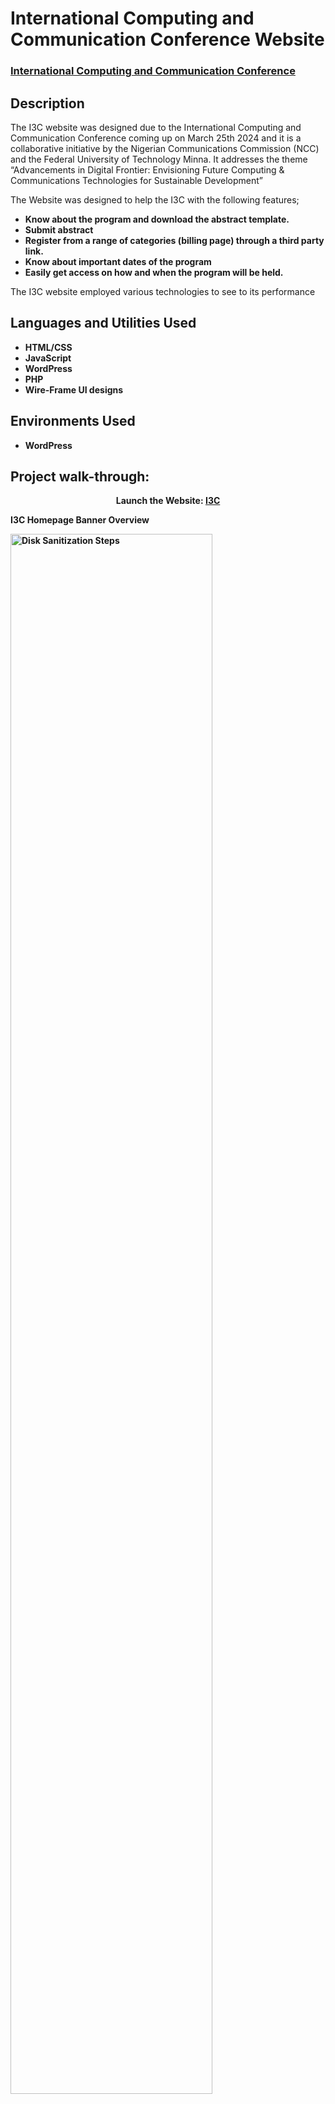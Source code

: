 <h1>International Computing and Communication Conference Website</h1>

 ### [International Computing and Communication Conference](https://i3c.futminna.edu.ng/)

<h2>Description</h2>
<p>The I3C website was  designed due to the International Computing and Communication Conference coming up on March 25th 2024 and it is  a collaborative initiative by the Nigerian Communications Commission (NCC) and the Federal University of Technology Minna. It addresses the theme “Advancements in Digital Frontier: Envisioning Future Computing & Communications Technologies for Sustainable Development” 

The Website was designed to help the I3C with the following features;
</p>
<ul>
 
</ul>

- <b>Know about the program and download the abstract template.</b>
- <b>Submit abstract </b>
- <b>Register from a range of categories (billing page) through a third party link.</b>
- <b>Know about important dates of the program</b>
- <b>Easily get access on how and when the program will be held.</b>

The I3C website employed various technologies to see to its performance
<br />


<h2>Languages and Utilities Used</h2>

- <b>HTML/CSS</b> 
- <b>JavaScript</b>
- <b>WordPress</b>
- <b>PHP</b>
- <b>Wire-Frame UI designs</b>

<h2>Environments Used </h2>

- <b>WordPress

<h2>Project walk-through:</h2>

<p align="center">
Launch the Website: <a href="https://i3c.futminna.edu.ng/" target="_blank">I3C</a>
 <br/>
<p>I3C Homepage Banner Overview</p>
<img src="https://i.imgur.com/9UpDQ3B.png" height="80%" width="80%" alt="Disk Sanitization Steps"/>
<br />
<br />
<p>I3C Homepage features</p><br/>
<img src="https://i.imgur.com/MP9o7oe.png" height="80%" width="80%" alt="Disk Sanitization Steps"/>
<br />
<br />
<p>I3C SubThemes selections</p><br/>
<img src="https://i.imgur.com/aTHHvXb.png" height="80%" width="80%" alt="Disk Sanitization Steps"/>
<br />
<br />
<p>I3C Important Dates</p><br/>
<img src="https://i.imgur.com/olw93qS.png" height="80%" width="80%" alt="Disk Sanitization Steps"/>
<br />
<br />
<p>I3C Billing Page</p><br/>
<img src="https://i.imgur.com/EaG1wFs.png" height="80%" width="80%" alt="Disk Sanitization Steps"/>
<br />
<br />
<p>more on I3C Billing Page</p><br/>
<img src="https://i.imgur.com/i5xl0xv.png" height="80%" width="80%" alt="Disk Sanitization Steps"/>
<br />
<br />
<!--
 ```diff
- text in red
+ text in green
! text in orange
# text in gray
@@ text in purple (and bold)@@
```
--!>
